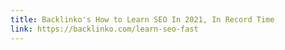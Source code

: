 ```yaml
---
title: Backlinko's How to Learn SEO In 2021, In Record Time
link: https://backlinko.com/learn-seo-fast
---
```

